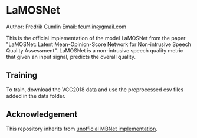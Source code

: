 # LaMOSNet

Author: Fredrik Cumlin
Email: fcumlin@gmail.com

This is the official implementation of the model LaMOSNet from the paper "LaMOSNet: Latent Mean-Opinion-Score Network for Non-intrusive Speech Quality Assessment". LaMOSNet is a non-intrusive speech quality metric that given an input signal, predicts the overall quality.

## Training

To train, download the VCC2018 data and use the preprocessed csv files added in the data folder. 

## Acknowledgement

This repository inherits from [unofficial MBNet implementation](https://github.com/sky1456723/Pytorch-MBNet).

